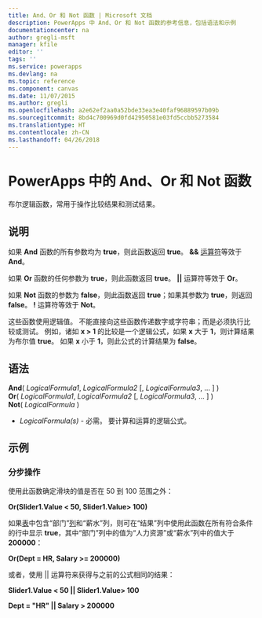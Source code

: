 ```yaml
---
title: And、Or 和 Not 函数 | Microsoft 文档
description: PowerApps 中 And、Or 和 Not 函数的参考信息，包括语法和示例
documentationcenter: na
author: gregli-msft
manager: kfile
editor: ''
tags: ''
ms.service: powerapps
ms.devlang: na
ms.topic: reference
ms.component: canvas
ms.date: 11/07/2015
ms.author: gregli
ms.openlocfilehash: a2e62ef2aa0a52bde33ea3e40faf96889597b09b
ms.sourcegitcommit: 8bd4c700969d0fd42950581e03fd5ccbb5273584
ms.translationtype: HT
ms.contentlocale: zh-CN
ms.lasthandoff: 04/26/2018
---
```

# <a name="and-or-and-not-functions-in-powerapps"></a>PowerApps 中的 And、Or 和 Not 函数
布尔逻辑函数，常用于操作比较结果和测试结果。

## <a name="description"></a>说明
如果 **And** 函数的所有参数均为 **true**，则此函数返回 **true**。  **&&** [运算符](operators.md)等效于 **And**。

如果 **Or** 函数的任何参数为 **true**，则此函数返回 **true**。  **||** 运算符等效于 **Or**。

如果 **Not** 函数的参数为 **false**，则此函数返回 **true**；如果其参数为 **true**，则返回 **false**。  **!** 运算符等效于 **Not**。

这些函数使用逻辑值。 不能直接向这些函数传递数字或字符串；而是必须执行比较或测试。 例如，诸如 **x > 1** 的比较是一个逻辑公式，如果 **x** 大于 **1**，则计算结果为布尔值 **true**。 如果 **x** 小于 **1**，则此公式的计算结果为 **false**。

## <a name="syntax"></a>语法
**And**( *LogicalFormula1*, *LogicalFormula2* [, *LogicalFormula3*, ... ] )<br>
**Or**( *LogicalFormula1*, *LogicalFormula2* [, *LogicalFormula3*, ... ] )<br>
**Not**( *LogicalFormula* )

* *LogicalFormula(s)* - 必需。  要计算和运算的逻辑公式。

## <a name="examples"></a>示例
### <a name="step-by-step"></a>分步操作
使用此函数确定滑块的值是否在 50 到 100 范围之外：

**Or(Slider1.Value < 50, Slider1.Value> 100)**

如果[表](../working-with-tables.md)中包含“部门”[列](../working-with-tables.md#columns)和“薪水”列，则可在“结果”列中使用此函数在所有符合条件的行中显示 **true**，其中“部门”列中的值为“人力资源”或“薪水”列中的值大于 **200000**：

**Or(Dept = HR, Salary >= 200000)**

或者，使用 || 运算符来获得与之前的公式相同的结果：

**Slider1.Value < 50 || Slider1.Value> 100**

**Dept = "HR" || Salary > 200000**

